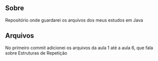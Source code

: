 ## Sobre

Repositório onde guardarei os arquivos dos meus estudos em Java

## Arquivos

No primeiro commit adicionei os arquivos da aula 1 até a aula 6, que fala sobre Estruturas de Repetição
